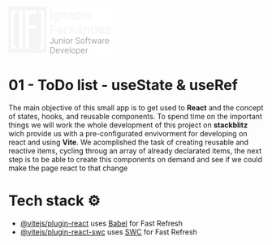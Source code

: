 ![Ignacio Fernandez logo](https://github.com/ignfer/React-projects/blob/main/01-ToDoList-App/src/assets/IF_logo.png)
# 01 - ToDo list - useState & useRef

The main objective of this small app is to get used to <strong>React</strong> and the concept of states, hooks, and reusable components. To spend time on the important things we will work the whole development of this project on <strong>stackblitz</strong> wich provide us with a pre-configurated envivorment for developing on react and using <strong>Vite</strong>. We acomplished the task of creating reusable and reactive items, cycling throug an array of already declarated items, the next step is to be able to create  this components on demand and see if we could make the page react to that change

# Tech stack ⚙️
- [@vitejs/plugin-react](https://github.com/vitejs/vite-plugin-react/blob/main/packages/plugin-react/README.md) uses [Babel](https://babeljs.io/) for Fast Refresh
- [@vitejs/plugin-react-swc](https://github.com/vitejs/vite-plugin-react-swc) uses [SWC](https://swc.rs/) for Fast Refresh

